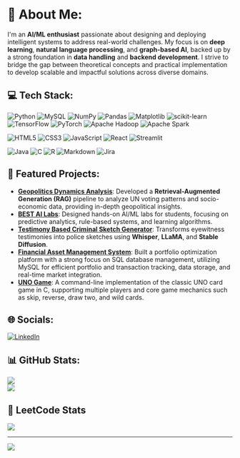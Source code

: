 # 💫 About Me:
I'm an **AI/ML enthusiast** passionate about designing and deploying intelligent systems to address real-world challenges. My focus is on **deep learning**, **natural language processing**, and **graph-based AI**, backed up by a strong foundation in **data handling** and **backend development**. I strive to bridge the gap between theoretical concepts and practical implementation to develop scalable and impactful solutions across diverse domains.

## 💻 Tech Stack:
![Python](https://img.shields.io/badge/python-3670A0?style=for-the-badge&logo=python&logoColor=ffdd54) 
![MySQL](https://img.shields.io/badge/mysql-4479A1.svg?style=for-the-badge&logo=mysql&logoColor=white) 
![NumPy](https://img.shields.io/badge/numpy-%23013243.svg?style=for-the-badge&logo=numpy&logoColor=white) 
![Pandas](https://img.shields.io/badge/pandas-%23150458.svg?style=for-the-badge&logo=pandas&logoColor=white) 
![Matplotlib](https://img.shields.io/badge/Matplotlib-%23ffffff.svg?style=for-the-badge&logo=Matplotlib&logoColor=black) 
![scikit-learn](https://img.shields.io/badge/scikit--learn-%23F7931E.svg?style=for-the-badge&logo=scikit-learn&logoColor=white) 
![TensorFlow](https://img.shields.io/badge/TensorFlow-%23FF6F00.svg?style=for-the-badge&logo=TensorFlow&logoColor=white) 
![PyTorch](https://img.shields.io/badge/PyTorch-%23EE4C2C.svg?style=for-the-badge&logo=PyTorch&logoColor=white) 
![Apache Hadoop](https://img.shields.io/badge/Apache%20Hadoop-66CCFF?style=for-the-badge&logo=apachehadoop&logoColor=black)
![Apache Spark](https://img.shields.io/badge/Apache%20Spark-FDEE21?style=for-the-badge&logo=apachespark&logoColor=black) 

![HTML5](https://img.shields.io/badge/html5-%23E34F26.svg?style=for-the-badge&logo=html5&logoColor=white) 
![CSS3](https://img.shields.io/badge/css3-%231572B6.svg?style=for-the-badge&logo=css3&logoColor=white) 
![JavaScript](https://img.shields.io/badge/javascript-%23323330.svg?style=for-the-badge&logo=javascript&logoColor=%23F7DF1E) 
![React](https://img.shields.io/badge/react-%2320232a.svg?style=for-the-badge&logo=react&logoColor=%2361DAFB)
![Streamlit](https://img.shields.io/badge/Streamlit-%23FE4B4B.svg?style=for-the-badge&logo=streamlit&logoColor=white) 

![Java](https://img.shields.io/badge/java-%23ED8B00.svg?style=for-the-badge&logo=openjdk&logoColor=white) 
![C](https://img.shields.io/badge/c-%2300599C.svg?style=for-the-badge&logo=c&logoColor=white) 
![R](https://img.shields.io/badge/r-%23276DC3.svg?style=for-the-badge&logo=r&logoColor=white) 
![Markdown](https://img.shields.io/badge/markdown-%23000000.svg?style=for-the-badge&logo=markdown&logoColor=white) 
![Jira](https://img.shields.io/badge/jira-%230A0FFF.svg?style=for-the-badge&logo=jira&logoColor=white)

## 🔬 Featured Projects:
- **[Geopolitics Dynamics Analysis](https://github.com/TheAditya700/Geopolitical_Dynamics_Analysis)**: Developed a **Retrieval-Augmented Generation (RAG)** pipeline to analyze UN voting patterns and socio-economic data, providing in-depth geopolitical insights.  
- **[BEST AI Labs](https://github.com/TheAditya700/bestlabs)**: Designed hands-on AI/ML labs for students, focusing on predictive analytics, rule-based systems, and learning algorithms.  
- **[Testimony Based Criminal Sketch Generator](https://github.com/TheAditya700/Testimony-to-Sketch)**: Transforms eyewitness testimonies into police sketches using **Whisper**, **LLaMA**, and **Stable Diffusion**.  
- **[Financial Asset Management System](https://github.com/TheAditya700/stockapp)**: Built a portfolio optimization platform with a strong focus on SQL database management, utilizing MySQL for efficient portfolio and transaction tracking, data storage, and real-time market integration.
- **[UNO Game](https://github.com/TheAditya700/uno_game)**: A command-line implementation of the classic UNO card game in C, supporting multiple players and core game mechanics such as skip, reverse, draw two, and wild cards.

## 🌐 Socials:
[![LinkedIn](https://img.shields.io/badge/LinkedIn-%230077B5.svg?logo=linkedin&logoColor=white)](https://linkedin.com/in/www.linkedin.com/in/aditya-hr) 

## 📊 GitHub Stats:
![](https://github-readme-stats.vercel.app/api?username=TheAditya700&theme=dark&hide_border=true&include_all_commits=false&count_private=false)<br/>
![](https://github-readme-stats.vercel.app/api/top-langs/?username=TheAditya700&theme=dark&hide_border=true&include_all_commits=true&count_private=true&layout=compact)

## 🧮 LeetCode Stats
![](https://leetcard.jacoblin.cool/AdityaHR?theme=dark&font=Baloo%202&border=0)

---
[![](https://visitcount.itsvg.in/api?id=TheAditya700&icon=0&color=0)](https://visitcount.itsvg.in)

<!-- Proudly created with GPRM ( https://gprm.itsvg.in ) -->
